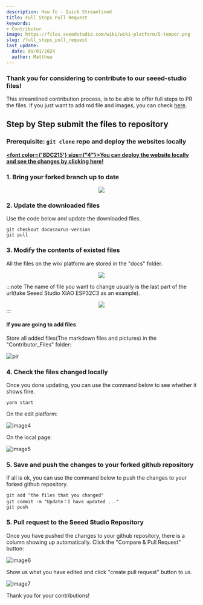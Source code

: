 ```yaml
---
description: How To - Quick Streamlined
title: Full Steps Pull Request
keywords:
- Contributor
image: https://files.seeedstudio.com/wiki/wiki-platform/S-tempor.png
slug: /full_steps_pull_request
last_update:
  date: 09/01/2024
  author: Matthew
---
```


### Thank you for considering to contribute to our seeed-studio files!

This streamlined contribution process, is to be able to offer full steps to PR the files. If you just want to add md file and images, you can check [here](/quick_pull_request).


## Step by Step submit the files to repository

### Prerequisite: `git clone` repo and deploy the websites locally

<strong><a href="/Deploy_Page_Locally"><span><font color={'8DC215'} size={"4"}>You can deploy the website locally and see the changes by clicking here!</font></span></a></strong>

### 1. Bring your forked branch up to date

<div align="center"><img width={700} src="https://files.seeedstudio.com/wiki/wiki-platform/contributor/PR_Guide/1.jpg" /></div>

### 2. Update the downloaded files

Use the code below and update the downloaded files.

```
git checkout docusaurus-version
git pull
```

### 3. Modify the contents of existed files

All the files on the wiki platform are stored in the "docs" folder.

<div align="center"><img width={500} src="https://files.seeedstudio.com/wiki/wiki-platform/contributor/PR_Guide/2.jpg" /></div>

:::note
The name of file you want to change usually is the last part of the url(take Seeed Studio XIAO ESP32C3 as an example).
<div align="center"><img width={700} src="https://files.seeedstudio.com/wiki/wiki-platform/contributor/PR_Guide/3.jpg" /></div>
:::

#### If you are going to add files

Store all added files(The markdown files and pictures) in the "Contributor_Files" folder:

<p style={{textAlign: 'center'}}><img src="http://files.seeedstudio.com/wiki/wiki-platform/contributor/files_stored.png" alt="pir" width={800} height="auto" /></p>


### 4. Check the files changed locally

Once you done updating, you can use the command below to see whether it shows fine.

```
yarn start
```

On the edit platform:

![image4](https://files.seeedstudio.com/wiki/wiki-platform/contributor/PR_Guide/4.jpg)

On the local page:

![image5](https://files.seeedstudio.com/wiki/wiki-platform/contributor/PR_Guide/5.jpg)

### 5. Save and push the changes to your forked github repository


If all is ok, you can use the command below to push the changes to your forked github repository.

```
git add "the files that you changed"
git commit -m "Update：I have updated ..."
git push
```

### 5. Pull request to the Seeed Studio Repository

Once you have pushed the changes to your github repository, there is a column showing up automatically. Click the "Compare & Pull Request" button:

![image6](https://files.seeedstudio.com/wiki/wiki-platform/contributor/PR_Guide/6.jpg)

Show us what you have edited and click "create pull request" button to us.

![image7](https://files.seeedstudio.com/wiki/wiki-platform/contributor/PR_Guide/7.jpg)

Thank you for your contributions!